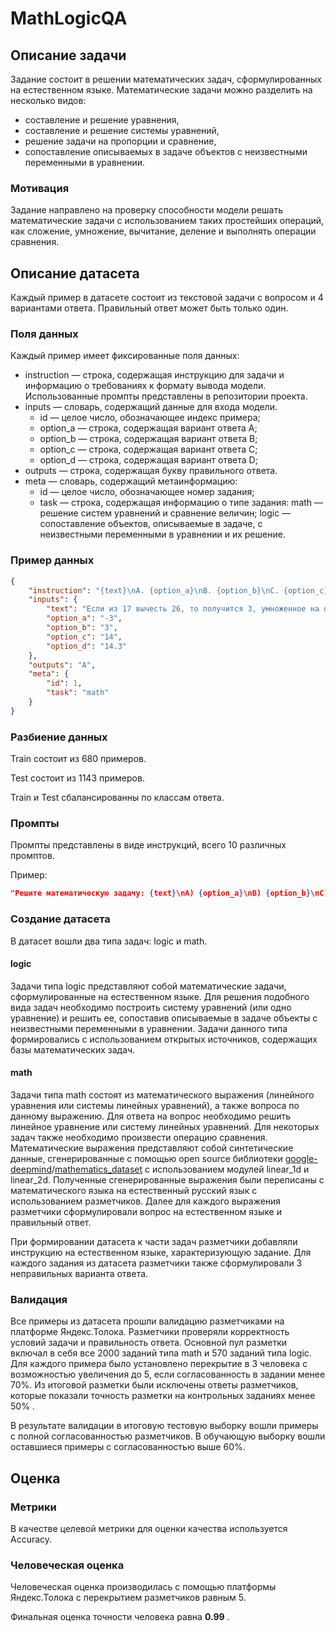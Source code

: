 # MathLogicQA

## Описание задачи

Задание состоит в решении математических задач, сформулированных на естественном языке. Математические задачи можно разделить на несколько видов:

- составление и решение уравнения,
- составление и решение системы уравнений,
- решение задачи на пропорции и сравнение,
- сопоставление описываемых в задаче объектов с неизвестными переменными в уравнении.

### Мотивация

Задание направлено на проверку способности модели решать математические задачи с использованием таких простейших операций, как сложение, умножение, вычитание, деление и выполнять операции сравнения.

## Описание датасета

Каждый пример в датасете состоит из текстовой задачи с вопросом и 4 вариантами ответа. Правильный ответ может быть только один.

### Поля данных

Каждый пример имеет фиксированные поля данных:

- instruction — строка, содержащая инструкцию для задачи и информацию о требованиях к формату вывода модели. Использованные промпты представлены в репозитории проекта.
- inputs — словарь, содержащий данные для входа модели.
    - id — целое число, обозначающее индекс примера;
    - option_a — строка, содержащая вариант ответа A;
    - option_b — строка, содержащая вариант ответа B;
    - option_c — строка, содержащая вариант ответа C;
    - option_d — строка, содержащая вариант ответа D;
- outputs — строка, содержащая букву правильного ответа.
- meta — словарь, содержащий метаинформацию:
    - id — целое число, обозначающее номер задания;
    - task — строка, содержащая информацию о типе задания: math — решение систем уравнений и сравнение величин; logiс — сопоставление объектов, описываемые в задаче, с неизвестными переменными в уравнении и их решение.

### Пример данных

```json
{
	"instruction": "{text}\nA. {option_a}\nB. {option_b}\nC. {option_c}\nD. {option_d}\nУкажите только букву правильного ответа.\nОтвет:",
	"inputs": {
		"text": "Если из 17 вычесть 26, то получится 3, умноженное на q. Рассчитайте значение переменной q.",
		"option_a": "-3",
		"option_b": "3",
		"option_c": "14",
		"option_d": "14.3"
	},
	"outputs": "A",
	"meta": {
		"id": 1,
		"task": "math"
	}
}
```

### Разбиение данных

Train состоит из 680 примеров.

Test состоит из 1143 примеров.

Train и Test сбалансированны по классам ответа.

### Промпты

Промпты представлены в виде инструкций, всего 10 различных промптов.

Пример:

```json
"Решите математичеcкую задачу: {text}\nA) {option_a}\nB) {option_b}\nC) {option_c}\nD) {option_d}\nВыберите один правильный ответ. В ответе укажите только букву правильного ответа.\nОтвет:"
```

### Создание датасета

В датасет вошли два типа задач: logic и math.

#### logic

Задачи типа logic представляют собой математические задачи, сформулированные на естественном языке.
Для решения подобного вида задач необходимо построить систему уравнений (или одно уравнение) и решить ее, сопоставив описываемые в задаче объекты с неизвестными переменными в уравнении.
Задачи данного типа формировались с использованием открытых источников, содержащих базы математических задач.

#### math

Задачи типа math состоят из математического выражения (линейного уравнения или системы линейных уравнений), а также вопроса по данному выражению. Для ответа на вопрос необходимо решить линейное уравнение или систему линейных уравнений. Для некоторых задач также необходимо произвести операцию сравнения. Математические выражения представляют собой синтетические данные, сгенерированные с помощью open source библиотеки [google-deepmind](https://github.com/google-deepmind)/[mathematics_dataset](https://github.com/google-deepmind/mathematics_dataset) с использованием модулей linear_1d и linear_2d. Полученные сгенерированные выражения были переписаны с математического языка на естественный русский язык с использованием разметчиков. Далее для каждого выражения разметчики сформулировали вопрос на естественном языке и правильный ответ.

При формировании датасета к части задач разметчики добавляли инструкцию на естественном языке, характеризующую задание. Для каждого задания из датасета разметчики также сформулировали 3 неправильных варианта ответа.

### Валидация

Все примеры из датасета прошли валидацию разметчиками на платформе Яндекс.Толока. Разметчики проверяли корректность условий задачи и правильность ответа. Основной пул разметки включал в себя все 2000 заданий типа math и 570 заданий типа logic. Для каждого примера было установлено перекрытие в 3 человека с возможностью увеличения до 5, если согласованность в задании менее 70%. Из итоговой разметки были исключены ответы разметчиков, которые показали точность разметки на контрольных заданиях менее 50% .

В результате валидации в итоговую тестовую выборку вошли примеры с полной согласованностью разметчиков. В обучающую выборку вошли оставшиеся примеры с согласованностью выше 60%.

## Оценка

### Метрики

В качестве целевой метрики для оценки качества используется Accuracy.

### Человеческая оценка

Человеческая оценка производилась с помощью платформы Яндекс.Толока с перекрытием разметчиков равным 5.

Финальная оценка точности человека равна **0.99** .
